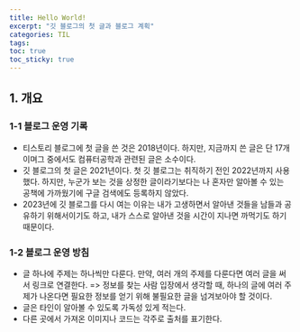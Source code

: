 ```yaml
---
title: Hello World!
excerpt: "깃 블로그의 첫 글과 블로그 계획"
categories: TIL
tags: 
toc: true
toc_sticky: true
---
```


## 1. 개요

### 1-1 블로그 운영 기록

- 티스토리 블로그에 첫 글을 쓴 것은 2018년이다. 하지만, 지금까지 쓴 글은 단 17개이며그 중에서도 컴퓨터공학과 관련된 글은 소수이다.
- 깃 블로그의 첫 글은 2021년이다. 첫 깃 블로그는 취직하기 전인 2022년까지 사용했다. 하지만, 누군가 보는 것을 상정한 글이라기보다는 나 혼자만 알아볼 수 있는 공책에 가까웠기에 구글 검색에도 등록하지 않았다.
- 2023년에 깃 블로그를 다시 여는 이유는 내가 고생하면서 알아낸 것들을 남들과 공유하기 위해서이기도 하고, 내가 스스로 알아낸 것을 시간이 지나면 까먹기도 하기 때문이다. 

### 1-2 블로그 운영 방침

- 글 하나에 주제는 하나씩만 다룬다. 만약, 여러 개의 주제를 다룬다면 여러 글을 써서 링크로 연결한다. => 정보를 찾는 사람 입장에서 생각할 때, 하나의 글에 여러 주제가 나온다면 필요한 정보를 얻기 위해 불필요한 글을 넘겨보아야 할 것이다.
- 글은 타인이 알아볼 수 있도록 가독성 있게 적는다. 
- 다른 곳에서 가져온 이미지나 코드는 각주로 출처를 표기한다. 